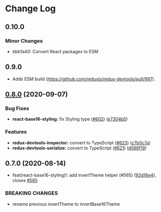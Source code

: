 # Change Log

## 0.10.0

### Minor Changes

- bbb1a40: Convert React packages to ESM

## 0.9.0

- Adds ESM build (https://github.com/reduxjs/redux-devtools/pull/997).

## [0.8.0](https://github.com/reduxjs/redux-devtools/compare/react-base16-styling@0.7.0...react-base16-styling@0.8.0) (2020-09-07)

### Bug Fixes

- **react-base16-styling:** fix Styling type ([#602](https://github.com/reduxjs/redux-devtools/issues/602)) ([e7304b5](https://github.com/reduxjs/redux-devtools/commit/e7304b5853a572b53429809ed8ac4b7a198c90f8))

### Features

- **redux-devtools-inspector:** convert to TypeScript ([#623](https://github.com/reduxjs/redux-devtools/issues/623)) ([c7b0c7a](https://github.com/reduxjs/redux-devtools/commit/c7b0c7aa6e09f46a36b382ae3ec8e38bd48aeb28))
- **redux-devtools-serialize:** convert to TypeScript ([#621](https://github.com/reduxjs/redux-devtools/issues/621)) ([d586f19](https://github.com/reduxjs/redux-devtools/commit/d586f1955a3648883107f8c981ee17eeb4c013a3))

## 0.7.0 (2020-08-14)

- feat(react-base16-styling)!: add invertTheme helper (#565) ([92d16e4](https://github.com/reduxjs/redux-devtools/commit/92d16e4f56fbeaf06966afd9024ed4b58ba98ecb)), closes [#565](https://github.com/reduxjs/redux-devtools/issues/565)

### BREAKING CHANGES

- rename previous invertTheme to invertBase16Theme
